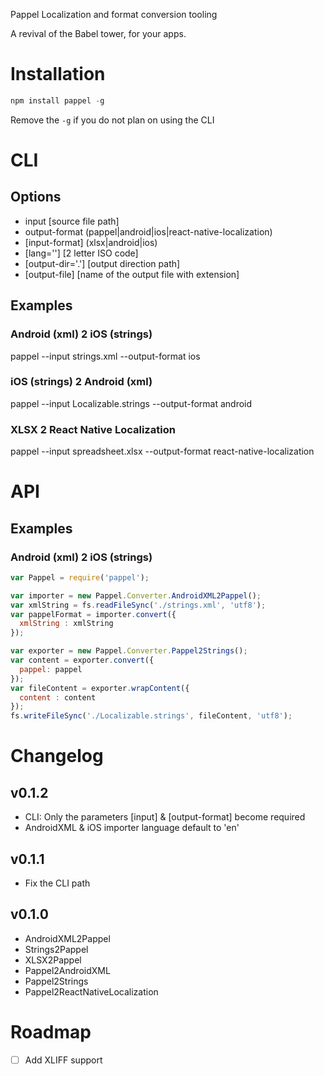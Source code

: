 Pappel
Localization and format conversion tooling

A revival of the Babel tower, for your apps.

# Installation

```javascript
npm install pappel -g
```
Remove the ```-g``` if you do not plan on using the CLI

# CLI

## Options

- input [source file path]
- output-format (pappel|android|ios|react-native-localization)
- [input-format] (xlsx|android|ios)
- [lang=''] [2 letter ISO code]
- [output-dir='.'] [output direction path]
- [output-file] [name of the output file with extension]

## Examples

### Android (xml) 2 iOS (strings)

pappel --input strings.xml --output-format ios

### iOS (strings) 2 Android (xml)

pappel --input Localizable.strings --output-format android

### XLSX 2 React Native Localization

pappel --input spreadsheet.xlsx --output-format react-native-localization

# API

## Examples

### Android (xml) 2 iOS (strings)

```js
var Pappel = require('pappel');

var importer = new Pappel.Converter.AndroidXML2Pappel();
var xmlString = fs.readFileSync('./strings.xml', 'utf8');
var pappelFormat = importer.convert({
  xmlString : xmlString
});

var exporter = new Pappel.Converter.Pappel2Strings();
var content = exporter.convert({
  pappel: pappel
});
var fileContent = exporter.wrapContent({
  content : content
});
fs.writeFileSync('./Localizable.strings', fileContent, 'utf8');
```

# Changelog

## v0.1.2

- CLI: Only the parameters [input] & [output-format] become required
- AndroidXML & iOS importer language default to 'en'

## v0.1.1

- Fix the CLI path

## v0.1.0

- AndroidXML2Pappel
- Strings2Pappel
- XLSX2Pappel
- Pappel2AndroidXML
- Pappel2Strings
- Pappel2ReactNativeLocalization


# Roadmap

- [ ] Add XLIFF support
